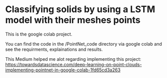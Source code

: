 # Classifying solids by using a LSTM model with their meshes points

This is the google colab project. 

You can find the code in the /PointNet_code directory via google colab and see the requirments, explainations and results.

This Medium helped me alot regarding implementing this project:
https://towardsdatascience.com/deep-learning-on-point-clouds-implementing-pointnet-in-google-colab-1fd65cd3a263
